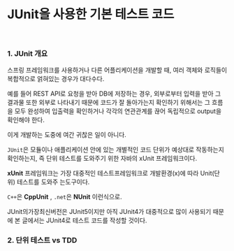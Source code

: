 # JUnit을 사용한 기본 테스트 코드

<br>

### 1. JUnit 개요

스프링 프레임워크를 사용하거나 다른 어플리케이션을 개발할 때, 여러 객체와 로직들이 복합적으로 얽혀있는 경우가 대다수다.

예를 들어 REST API로 요청을 받아 DB에 저장하는 경우, 외부로부터 입력을 받아 그 결과물 또한 외부로 나타내기 때문에 코드가 잘 돌아가는지 확인하기 위해서는 그 흐름을 모두 완성하여 입출력을 확인하거나 각각의 연관관계를 끊어 독립적으로 output을 확인해야 한다.

이게 개발하는 도중에 여간 귀찮은 일이 아니다. 

`JUnit`은 모듈이나 애플리케이션 안에 있는 개별적인 코드 단위가 예상대로 작동하는지 확인하는지, 즉 단위 테스트를 도와주기 위한 자바의 xUnit 프레임워크이다.

**xUnit** 프레임워크는 가장 대중적인 테스트프레임워크로 개발환경(x)에 따라 Unit(단위) 테스트를 도와주 는도구이다.

`C++`은 **CppUnit** , `.net`은 **NUnit** 이런식으로.

JUnit의가장최신버전은 JUnit5이지만 아직 JUnit4가 대중적으로 많이 사용되기 때문에 본 글에서는 JUnit4로 테스트 코드를 작성할 것이다.


### 2. 단위 테스트 vs TDD




